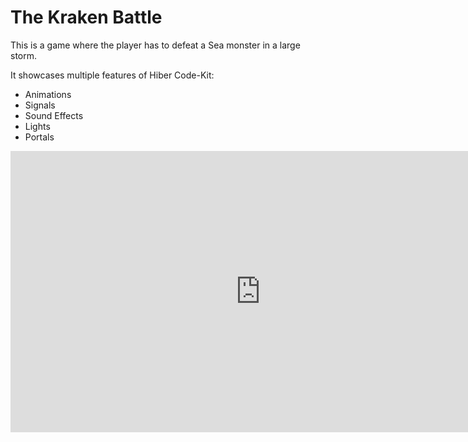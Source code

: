 # The Kraken Battle

This is a game where the player has to defeat a Sea monster in a large storm.

It showcases multiple features of Hiber Code-Kit:

- Animations
- Signals
- Sound Effects
- Lights
- Portals

<iframe title="HiberWorld player"
  src="https://hiber.hiberworld.com/?Launch.InitLevelID=1330565837996259&utm_source=embed&utm_medium=share&Platform.IsExternalEmbed=true"
  frameborder="0" allowfullscreen
  style="width: 800px; height: 450px"
  sandbox="allow-same-origin allow-scripts allow-popups allow-modals allow-forms allow-pointer-lock allow-top-navigation"
  tabindex="0"
/>
